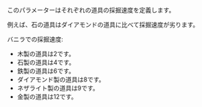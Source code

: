 このパラメーターはそれぞれの道具の採掘速度を定義します。

例えば、石の道具はダイアモンドの道具に比べて採掘速度が劣ります。

バニラでの採掘速度:
* 木製の道具は2です。
* 石製の道具は4です。
* 鉄製の道具は6です。
* ダイアモンド製の道具は8です。
* ネザライト製の道具は9です。
* 金製の道具は12です。